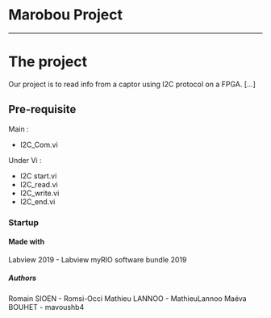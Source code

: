 # Marobou Project

***
# The project
Our project is to read info from a captor using I2C protocol on a FPGA.
[...]

## Pre-requisite
Main :
- I2C_Com.vi

Under Vi :
- I2C start.vi
- I2C_read.vi
- I2C_write.vi
- I2C_end.vi

### Startup


#### Made with
Labview 2019 - Labview myRIO software bundle 2019

##### Authors
Romain SIOEN - Romsi-Occi
Mathieu LANNOO - MathieuLannoo
Maéva BOUHET - mavoushb4

